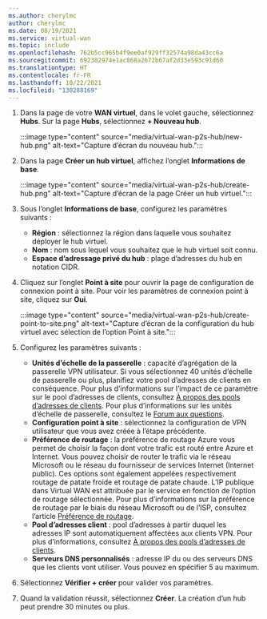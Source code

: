 ```yaml
---
ms.author: cherylmc
author: cherylmc
ms.date: 08/19/2021
ms.service: virtual-wan
ms.topic: include
ms.openlocfilehash: 762b5cc965b4f9ee0af929ff32574a98da43cc6a
ms.sourcegitcommit: 692382974e1ac868a2672b67af2d33e593c91d60
ms.translationtype: HT
ms.contentlocale: fr-FR
ms.lasthandoff: 10/22/2021
ms.locfileid: "130288169"
---
```

1. Dans la page de votre **WAN virtuel**, dans le volet gauche, sélectionnez **Hubs**. Sur la page **Hubs**, sélectionnez **+ Nouveau hub**.

   :::image type="content" source="media/virtual-wan-p2s-hub/new-hub.png" alt-text="Capture d’écran du nouveau hub.":::

1. Dans la page **Créer un hub virtuel**, affichez l’onglet **Informations de base**.

   :::image type="content" source="media/virtual-wan-p2s-hub/create-hub.png" alt-text="Capture d’écran de la page Créer un hub virtuel.":::

1. Sous l’onglet **Informations de base**, configurez les paramètres suivants :

   * **Région** : sélectionnez la région dans laquelle vous souhaitez déployer le hub virtuel.
   * **Nom** : nom sous lequel vous souhaitez que le hub virtuel soit connu.
   * **Espace d’adressage privé du hub** : plage d’adresses du hub en notation CIDR.

1. Cliquez sur l’onglet **Point à site** pour ouvrir la page de configuration de connexion point à site. Pour voir les paramètres de connexion point à site, cliquez sur **Oui**.

   :::image type="content" source="media/virtual-wan-p2s-hub/create-point-to-site.png" alt-text="Capture d’écran de la configuration du hub virtuel avec sélection de l’option Point à site.":::

1. Configurez les paramètres suivants :

   * **Unités d’échelle de la passerelle** : capacité d’agrégation de la passerelle VPN utilisateur. Si vous sélectionnez 40 unités d’échelle de passerelle ou plus, planifiez votre pool d’adresses de clients en conséquence. Pour plus d’informations sur l’impact de ce paramètre sur le pool d’adresses de clients, consultez [À propos des pools d’adresses de clients](../articles/virtual-wan/about-client-address-pools.md). Pour plus d’informations sur les unités d’échelle de passerelle, consultez le [Forum aux questions](../articles/virtual-wan/virtual-wan-faq.md#for-user-vpn-point-to-site--how-many-clients-are-supported).
   * **Configuration point à site** : sélectionnez la configuration de VPN utilisateur que vous avez créée à l’étape précédente.
   * **Préférence de routage** : la préférence de routage Azure vous permet de choisir la façon dont votre trafic est routé entre Azure et Internet. Vous pouvez choisir de router le trafic via le réseau Microsoft ou le réseau du fournisseur de services Internet (Internet public). Ces options sont également appelées respectivement routage de patate froide et routage de patate chaude. L’IP publique dans Virtual WAN est attribuée par le service en fonction de l’option de routage sélectionnée. Pour plus d’informations sur la préférence de routage par le biais du réseau Microsoft ou de l’ISP, consultez l’article [Préférence de routage](../articles/virtual-network/ip-services/routing-preference-overview.md).
   * **Pool d’adresses client** : pool d’adresses à partir duquel les adresses IP sont automatiquement affectées aux clients VPN. Pour plus d’informations, consultez [À propos des pools d’adresses de clients](../articles/virtual-wan/about-client-address-pools.md).
   * **Serveurs DNS personnalisés** : adresse IP du ou des serveurs DNS que les clients vont utiliser. Vous pouvez en spécifier 5 au maximum.

1. Sélectionnez **Vérifier + créer** pour valider vos paramètres.

1. Quand la validation réussit, sélectionnez **Créer**. La création d’un hub peut prendre 30 minutes ou plus.